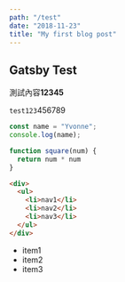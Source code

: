 ```yaml
---
path: "/test"
date: "2018-11-23"
title: "My first blog post"
---
```


## Gatsby Test
測試內容**12345**

```test123```456789

```javascript
const name = "Yvonne";
console.log(name);

function square(num) {
  return num * num
}
```

```html
<div>
  <ul>
    <li>nav1</li>
    <li>nav2</li>
    <li>nav3</li>
  </ul>
</div>
```

* item1
* item2
* item3